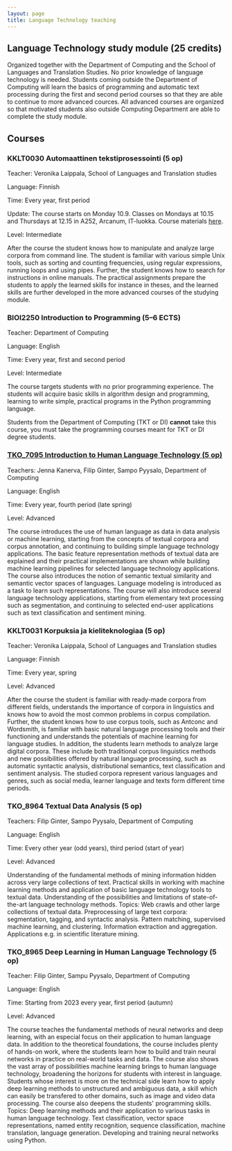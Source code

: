 ```yaml
---
layout: page
title: Language Technology teaching
---
```


## Language Technology study module (25 credits)
Organized together with the Department of Computing and the School of Languages and Translation Studies. No prior knowledge of language technology is needed. Students coming outside the Department of Computing will learn the basics of programming and automatic text processing during the first and second period courses so that they are able to continue to more advanced cources. All advanced courses are organized so that motivated students also outside Computing Department are able to complete the study module.

## Courses

### KKLT0030 Automaattinen tekstiprosessointi (5 op)
Teacher: Veronika Laippala, School of Languages and Translation studies

Language: Finnish

Time: Every year, first period

Update: The course starts on Monday 10.9. 
Classes on Mondays at 10.15 and Thursdays at 12.15 in A252, Arcanum, IT-luokka. Course materials [here](https://github.com/TurkuNLP/ATP_kurssi).

Level: Intermediate

After the course the student knows how to manipulate and analyze large corpora from command line. The student is familiar with various simple Unix tools, such as sorting and counting frequencies, using regular expressions, running loops and using pipes. Further, the student knows how to search for instructions in online manuals. The practical assignments prepare the students to apply the learned skills for instance in theses, and the learned skills are further developed in the more advanced courses of the studying module.


### BIOI2250 Introduction to Programming (5–6 ECTS)

Teacher: Department of Computing

Language: English

Time: Every year, first and second period

Level: Intermediate

The course targets students with no prior programming experience. The students will acquire basic skills in algorithm design and programming, learning to write simple, practical programs in the Python programming language. 

Students from the Department of Computing (TKT or DI) **cannot** take this course, you must take the programming courses meant for TKT or DI degree students.


### [TKO_7095 Introduction to Human Language Technology (5 op)](https://opas.peppi.utu.fi/fi/opintojakso/TKO_7095/91481?period=2022-2024)
Teachers: Jenna Kanerva, Filip Ginter, Sampo Pyysalo, Department of Computing

Language: English

Time: Every year, fourth period (late spring)

Level: Advanced

The course introduces the use of human language as data in data analysis or machine learning, starting from the concepts of textual corpora and corpus annotation, and continuing to building simple language technology applications. The basic feature representation methods of textual data are explained and their practical implementations are shown while building machine learning pipelines for selected language technology applications. The course also introduces the notion of semantic textual similarity and semantic vector spaces of languages. Language modeling is introduced as a task to learn such representations. The course will also introduce several language technology applications, starting from elementary text processing such as segmentation, and continuing to selected end-user applications such as text classification and sentiment mining.


### KKLT0031 Korpuksia ja kieliteknologiaa (5 op)
Teacher: Veronika Laippala, School of Languages and Translation studies

Language: Finnish

Time: Every year, spring

Level: Advanced

After the course the student is familiar with ready-made corpora from different fields, understands the importance of corpora in linguistics and knows how to avoid the most common problems in corpus compilation. Further, the student knows how to use corpus tools, such as Antconc and Wordsmith, is familiar with basic natural language processing tools and their functioning and understands the potentials of machine learning for language studies. In addition, the students learn methods to analyze large digital corpora. These include both traditional corpus linguistics methods and new possibilities offered by natural language processing, such as automatic syntactic analysis, distributional semantics, text classification and sentiment analysis. The studied corpora represent various languages and genres, such as social media, learner language and texts form different time periods.


### TKO_8964 Textual Data Analysis (5 op)
Teachers: Filip Ginter, Sampo Pyysalo, Department of Computing

Language: English

Time: Every other year (odd years), third period (start of year)

Level: Advanced

Understanding of the fundamental methods of mining information hidden across very large collections of text. Practical skills in working with machine learning methods and application of basic language technology tools to textual data. Understanding of the possibilities and limitations of state-of-the-art language technology methods. Topics: Web crawls and other large collections of textual data. Preprocessing of large text corpora: segmentation, tagging, and syntactic analysis. Pattern matching, supervised machine learning, and clustering. Information extraction and aggregation. Applications e.g. in scientific literature mining.


### TKO_8965 Deep Learning in Human Language Technology (5 op)
Teacher: Filip Ginter, Sampu Pyysalo, Department of Computing

Language: English

Time: Starting from 2023 every year, first period (autumn)

Level: Advanced

The course teaches the fundamental methods of neural networks and deep learning, with an especial focus on their application to human language data. In addition to the theoretical foundations, the course includes plenty of hands-on work, where the students learn how to build and train neural networks in practice on real-world tasks and data. The course also shows the vast array of possibilities machine learning brings to human language technology, broadening the horizons for students with interest in language. Students whose interest is more on the technical side learn how to apply deep learning methods to unstructured and ambiguous data, a skill which can easily be transfered to other domains, such as image and video data processing. The course also deepens the students' programming skills. Topics: Deep learning methods and their application to various tasks in human language technology. Text classification, vector space representations, named entity recognition, sequence classification, machine translation, language generation. Developing and training neural networks using Python.

